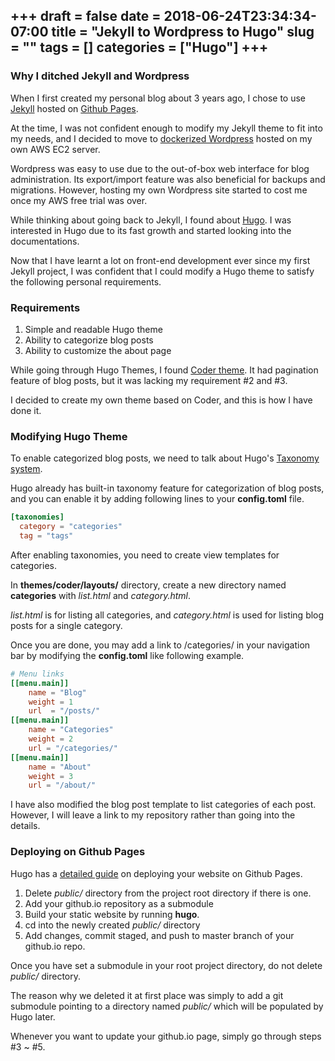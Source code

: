+++ 
draft = false
date = 2018-06-24T23:34:34-07:00
title = "Jekyll to Wordpress to Hugo"
slug = "" 
tags = []
categories = ["Hugo"]
+++
---
### Why I ditched Jekyll and Wordpress
When I first created my personal blog about 3 years ago, I chose to use [Jekyll](https://jekyllrb.com/) hosted on [Github Pages](https://pages.github.com/). 

At the time, I was not confident enough to modify my Jekyll theme to fit into my needs, and I decided to move to [dockerized Wordpress](https://hub.docker.com/_/wordpress/) hosted on my own AWS EC2 server.

Wordpress was easy to use due to the out-of-box web interface for blog administration. Its export/import feature was also beneficial for backups and migrations. However, hosting my own Wordpress site started to cost me once my AWS free trial was over.

While thinking about going back to Jekyll, I found about [Hugo](https://gohugo.io/). I was interested in Hugo due to its fast growth and started looking into the documentations.

Now that I have learnt a lot on front-end development ever since my first Jekyll project, I was confident that I could modify a Hugo theme to satisfy the following personal requirements.


### Requirements
1. Simple and readable Hugo theme
2. Ability to categorize blog posts
3. Ability to customize the about page

While going through Hugo Themes, I found [Coder theme](https://github.com/luizdepra/hugo-coder). It had pagination feature of blog posts, but it was lacking my requirement #2 and #3.

I decided to create my own theme based on Coder, and this is how I have done it.

### Modifying Hugo Theme
To enable categorized blog posts, we need to talk about Hugo's [Taxonomy system](https://gohugo.io/content-management/taxonomies/). 

Hugo already has built-in taxonomy feature for categorization of blog posts, and you can enable it by adding following lines to your **config.toml** file.

```toml
[taxonomies]
  category = "categories"
  tag = "tags"
```

After enabling taxonomies, you need to create view templates for categories.

In **themes/coder/layouts/** directory, create a new directory named **categories** with *list.html* and *category.html*.

*list.html* is for listing all categories, and *category.html* is used for listing blog posts for a single category.

Once you are done, you may add a link to /categories/ in your navigation bar by modifying the **config.toml** like following example.

```toml
# Menu links
[[menu.main]]
    name = "Blog"
    weight = 1
    url  = "/posts/"
[[menu.main]]
    name = "Categories"
    weight = 2
    url = "/categories/"
[[menu.main]]
    name = "About"
    weight = 3
    url = "/about/"
```

I have also modified the blog post template to list categories of each post. However, I will leave a link to my repository rather than going into the details.

### Deploying on Github Pages
Hugo has a [detailed guide](https://gohugo.io/hosting-and-deployment/hosting-on-github/) on deploying your website on Github Pages.

1. Delete *public/* directory from the project root directory if there is one.
2. Add your github.io repository as a submodule
3. Build your static website by running **hugo**.
4. cd into the newly created *public/* directory
5. Add changes, commit staged, and push to master branch of your github.io repo.

Once you have set a submodule in your root project directory, do not delete *public/* directory.

The reason why we deleted it at first place was simply to add a git submodule pointing to a directory named *public/* which will be populated by Hugo later.

Whenever you want to update your github.io page, simply go through steps #3 ~ #5.